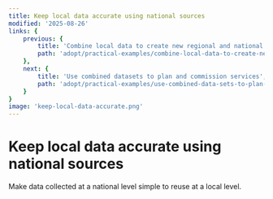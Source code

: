 ```yaml
---
title: Keep local data accurate using national sources
modified: '2025-08-26'
links: {
    previous: {
        title: 'Combine local data to create new regional and national services',
        path: 'adopt/practical-examples/combine-local-data-to-create-new-services'
    },
    next: {
        title: 'Use combined datasets to plan and commission services',
        path: 'adopt/practical-examples/use-combined-data-sets-to-plan-and-commission'
    }
}
image: 'keep-local-data-accurate.png'
---
```


# Keep local data accurate using national sources

Make data collected at a national level simple to reuse at a local level.
